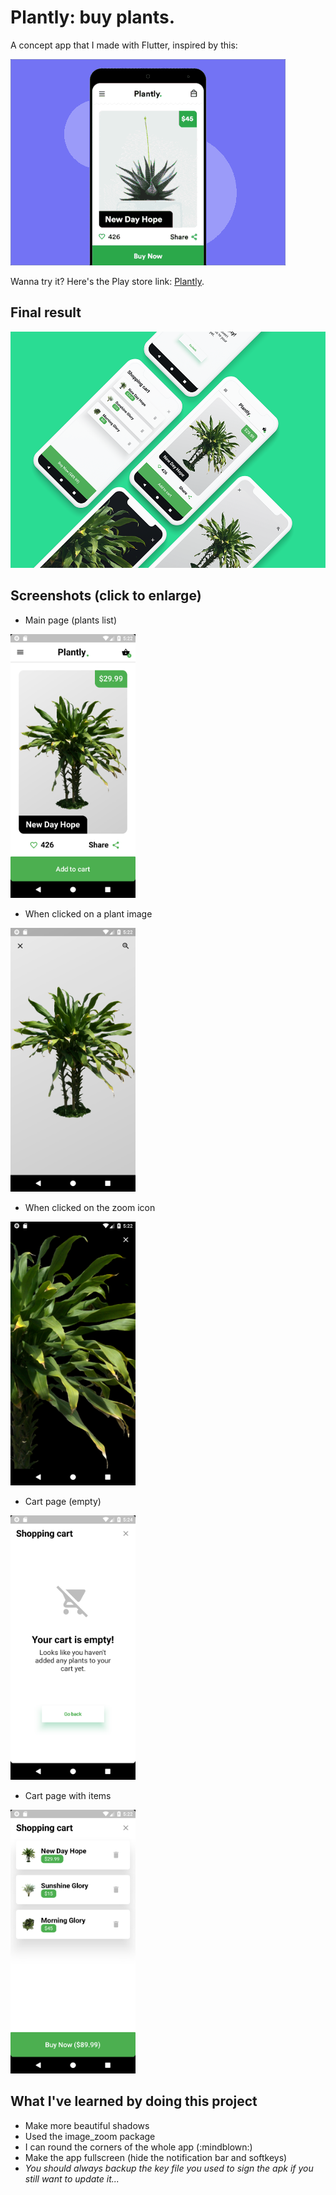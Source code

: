 # Plantly: buy plants.
A concept app that I made with Flutter, inspired by this:

![App ui](media/plantly_app_concept.gif)

Wanna try it? Here's the Play store link: [Plantly](https://play.google.com/store/apps/details?id=com.skuu.plantly).

## Final result
<img src="media/playstore_screenshot_2_small.png" width="800">


## Screenshots (click to enlarge)
- Main page (plants list)<br>
<img src="media/screenshots/flutter_01.png" width="200">

- When clicked on a plant image<br>
<img src="media/screenshots/flutter_02.png" width="200">

- When clicked on the zoom icon<br>
<img src="media/screenshots/flutter_03.png" width="200">

- Cart page (empty)<br>
<img src="media/screenshots/flutter_04.png" width="200">

- Cart page with items<br>
<img src="media/screenshots/flutter_05.png" width="200">


## What I've learned by doing this project
- Make more beautiful shadows
- Used the image_zoom package
- I can round the corners of the whole app (:mindblown:)
- Make the app fullscreen (hide the notification bar and softkeys)
- _You should always backup the key file you used to sign the apk if you still want to update it..._
